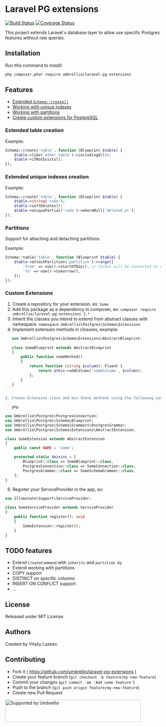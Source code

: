 # Laravel PG extensions

[![Build Status](https://travis-ci.org/umbrellio/laravel-pg-extensions.svg?branch=master)](https://travis-ci.org/umbrellio/laravel-pg-extensions)
[![Coverage Status](https://coveralls.io/repos/github/umbrellio/laravel-pg-extensions/badge.svg?branch=master)](https://coveralls.io/github/umbrellio/laravel-pg-extensions?branch=master)

This project extends Laravel`s database layer to allow use specific Postgres features without raw queries. 

## Installation

Run this command to install:
```bash
php composer.phar require umbrellio/laravel-pg-extensions
```

## Features

 - [Extended `Schema::create()`](#extended-table-creation)
 - [Working with unique indexes](#extended-unique-indexes-creation)
 - [Working with partitions](#partitions)
 - [Create custom extensions for PostgreSQL](#custom-extensions)

### Extended table creation

Example:
```php
Schema::create('table', function (Blueprint $table) {
    $table->like('other_table')->includingAll(); 
    $table->ifNotExists();
});
```

### Extended unique indexes creation

Example:
```php
Schema::create('table', function (Blueprint $table) {
    $table->string('code'); 
    $table->softDeletes();
    $table->uniquePartial('code')->whereNull('deleted_at');
});
```

### Partitions

Support for attaching and detaching partitions.

Example:
```php
Schema::table('table', function (Blueprint $table) {
    $table->attachPartition('partition')->range([
        'from' => now()->startOfDay(), // Carbon will be converted to date time string
        'to' => now()->tomorrow(),
    ]);
});
```

### Custom Extensions

1. Create a repository for your extension, ex: `Some`
2. Add this package as a dependency in composer, ex:
   `composer require umbrellio/laravel-pg-extensions 2.*`
3. Inherit the classes you intend to extend from abstract classes with namespace: 
   `namespace Umbrellio\Postgres\Schema\Extensions`
4. Implement extension methods in closures, example:

```php
   use Umbrellio\Postgres\Schema\Extensions\AbstractBlueprint;
   
   class SomeBlueprint extends AbstractBlueprint
   {
       public function someMethod()
       {
           return function (string $column): Fluent {
               return $this->addColumn('someColumn', $column);
           };
       }
   }   
``` 

5. Create Extension class and mix these methods using the following syntax, ex:

```php

use Umbrellio\Postgres\PostgresConnection;
use Umbrellio\Postgres\Schema\Blueprint;
use Umbrellio\Postgres\Schema\Grammars\PostgresGrammar;
use Umbrellio\Postgres\Schema\Extensions\AbstractExtension;

class SomeExtension extends AbstractExtension
{
    public const NAME = 'some';

    protected static $mixins = [
        Blueprint::class => SomeBlueprint::class,
        PostgresConnection::class => SomeConnection::class,
        PostgresGrammar::class => SomeSchemaGrammar::class,
    ];
}
```

6. Register your ServiceProvider in the app, ex:
```php
use Illuminate\Support\ServiceProvider;

class SomeServiceProvider extends ServiceProvider
{
    public function register(): void
    {
        SomeExtension::register();
    }
}
```

## TODO features

 - Extend `CreateCommand` with `inherits` and `partition by`
 - Extend working with partitions
 - COPY support
 - DISTINCT on specific columns
 - INSERT ON CONFLICT support
 - ...
 
## License

Released under MIT License.

## Authors

Created by Vitaliy Lazeev.

## Contributing

- Fork it ( https://github.com/umbrellio/laravel-pg-extensions )
- Create your feature branch (`git checkout -b feature/my-new-feature`)
- Commit your changes (`git commit -am 'Add some feature'`)
- Push to the branch (`git push origin feature/my-new-feature`)
- Create new Pull Request

<a href="https://github.com/umbrellio/">
<img style="float: left;" src="https://umbrellio.github.io/Umbrellio/supported_by_umbrellio.svg" alt="Supported by Umbrellio" width="439" height="72">
</a>
